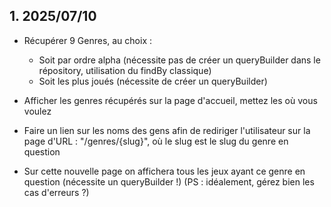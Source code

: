
## 1. 2025/07/10

- Récupérer 9 Genres, au choix :
  - Soit par ordre alpha (nécessite pas de créer un queryBuilder dans le répository, utilisation du findBy classique)
  - Soit les plus joués (nécessite de créer un queryBuilder)

- Afficher les genres récupérés sur la page d'accueil, mettez les où vous voulez

- Faire un lien sur les noms des gens afin de rediriger l'utilisateur sur la page d'URL : "/genres/{slug}", où le slug est le slug du genre en question
- Sur cette nouvelle page on affichera tous les jeux ayant ce genre en question (nécessite un queryBuilder !)
(PS : idéalement, gérez bien les cas d'erreurs ?)

